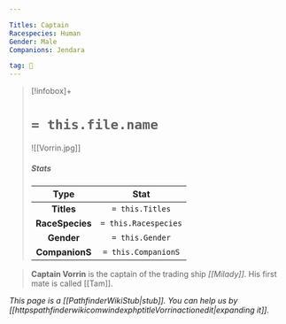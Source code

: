 ```yaml
---

Titles: Captain
Racespecies: Human
Gender: Male
Companions: Jendara

tag: 👤️
---
```


> [!infobox]+
> #  `= this.file.name`
> ![[Vorrin.jpg]]
> ##### Stats
> Type | Stat |
> :---: |:---:|
> **Titles** | `= this.Titles` |
> **RaceSpecies** | `= this.Racespecies` |
> **Gender** | `= this.Gender` |
> **CompanionS** | `= this.CompanionS` |



> **Captain Vorrin** is the captain of the trading ship *[[Milady]]*. His first mate is called [[Tam]].



*This page is a [[PathfinderWikiStub|stub]]. You can help us by [[httpspathfinderwikicomwindexphptitleVorrinactionedit|expanding it]].*








